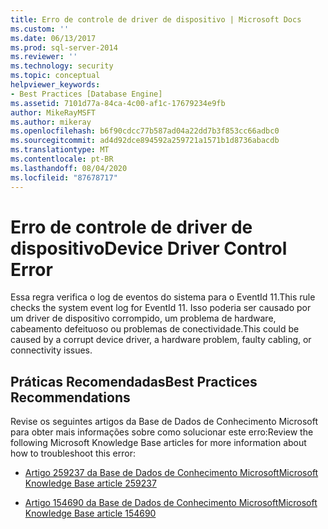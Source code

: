 ```yaml
---
title: Erro de controle de driver de dispositivo | Microsoft Docs
ms.custom: ''
ms.date: 06/13/2017
ms.prod: sql-server-2014
ms.reviewer: ''
ms.technology: security
ms.topic: conceptual
helpviewer_keywords:
- Best Practices [Database Engine]
ms.assetid: 7101d77a-84ca-4c00-af1c-17679234e9fb
author: MikeRayMSFT
ms.author: mikeray
ms.openlocfilehash: b6f90cdcc77b587ad04a22dd7b3f853cc66adbc0
ms.sourcegitcommit: ad4d92dce894592a259721a1571b1d8736abacdb
ms.translationtype: MT
ms.contentlocale: pt-BR
ms.lasthandoff: 08/04/2020
ms.locfileid: "87678717"
---
```

# <a name="device-driver-control-error"></a><span data-ttu-id="defb8-102">Erro de controle de driver de dispositivo</span><span class="sxs-lookup"><span data-stu-id="defb8-102">Device Driver Control Error</span></span>
  <span data-ttu-id="defb8-103">Essa regra verifica o log de eventos do sistema para o EventId 11.</span><span class="sxs-lookup"><span data-stu-id="defb8-103">This rule checks the system event log for EventId 11.</span></span> <span data-ttu-id="defb8-104">Isso poderia ser causado por um driver de dispositivo corrompido, um problema de hardware, cabeamento defeituoso ou problemas de conectividade.</span><span class="sxs-lookup"><span data-stu-id="defb8-104">This could be caused by a corrupt device driver, a hardware problem, faulty cabling, or connectivity issues.</span></span>  
  
## <a name="best-practices-recommendations"></a><span data-ttu-id="defb8-105">Práticas Recomendadas</span><span class="sxs-lookup"><span data-stu-id="defb8-105">Best Practices Recommendations</span></span>  
 <span data-ttu-id="defb8-106">Revise os seguintes artigos da Base de Dados de Conhecimento Microsoft para obter mais informações sobre como solucionar este erro:</span><span class="sxs-lookup"><span data-stu-id="defb8-106">Review the following Microsoft Knowledge Base articles for more information about how to troubleshoot this error:</span></span>  
  
-   [<span data-ttu-id="defb8-107">Artigo 259237 da Base de Dados de Conhecimento Microsoft</span><span class="sxs-lookup"><span data-stu-id="defb8-107">Microsoft Knowledge Base article 259237</span></span>](https://go.microsoft.com/fwlink/?linkid=117746)  
  
-   [<span data-ttu-id="defb8-108">Artigo 154690 da Base de Dados de Conhecimento Microsoft</span><span class="sxs-lookup"><span data-stu-id="defb8-108">Microsoft Knowledge Base article 154690</span></span>](https://go.microsoft.com/fwlink/?linkid=117747)  
  
  
